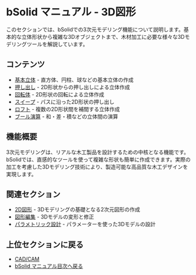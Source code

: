 # bSolid マニュアル - 3D図形

このセクションでは、bSolidでの3次元モデリング機能について説明します。基本的な立体形状から複雑な3Dオブジェクトまで、木材加工に必要な様々な3Dモデリングツールを解説しています。

## コンテンツ

- [基本立体](./02-06-01_solid_primitives.md) - 直方体、円柱、球などの基本立体の作成
- [押し出し](./02-06-02_extrusion.md) - 2D形状からの押し出しによる立体作成
- [回転体](./02-06-03_revolution.md) - 2D形状の回転による立体作成
- [スイープ](./02-06-04_sweep.md) - パスに沿った2D形状の押し出し
- [ロフト](./02-06-05_loft.md) - 複数の2D形状間を補間する立体作成
- [ブール演算](./02-06-06_boolean.md) - 和・差・積などの立体間の演算

## 機能概要

3次元モデリングは、リアルな木工製品を設計するための中核となる機能です。bSolidでは、直感的なツールを使って複雑な形状も簡単に作成できます。実際の加工を考慮した3Dモデリング技術により、製造可能な高品質な木工デザインを実現します。

## 関連セクション

- [2D図形](../04-Geo2D/README.md) - 3Dモデリングの基礎となる2次元図形の作成
- [図形編集](../05-Modifica/README.md) - 3Dモデルの変形と修正
- [パラメトリック設計](../07-Parametric/README.md) - パラメーターを使った3Dモデルの設計

## 上位セクションに戻る

- [CAD/CAM](../README.md)
- [bSolid マニュアル目次へ戻る](../../README.md) 